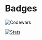 # Badges

![Codewars](https://www.codewars.com/users/-yohann-/badges/large)

[![Stats](https://github-readme-stats.vercel.app/api/top-langs/?username=yohann-kevin&hide=html,css,vue,typescript)](https://github.com/anuraghazra/github-readme-stats)
